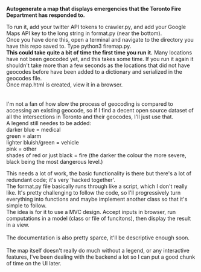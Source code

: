 <b>Autogenerate a map that displays emergencies that the Toronto Fire Department has responded to.</b> <br />

To run it, add your twitter API tokens to crawler.py, and add your Google Maps API key to the long string in format.py (near the bottom).<br />
Once you have done this, open a terminal and navigate to the directory you have this repo saved to. Type python3 firemap.py.<br />
<b>This could take quite a bit of time the first time you run it.</b> Many locations have not been geocoded yet, and this takes some time. If you run it again it shouldn't take more than a few seconds as the locations that did not have geocodes before have been added to a dictionary and serialized in the geocodes file.<br />
Once map.html is created, view it in a browser.<br /><br /><br />
I'm not a fan of how slow the process of geocoding is compared to accessing an existing geocode, so if I find a decent open source dataset of all the intersections in Toronto and their geocodes, I'll just use that.<br />
A legend still needes to be added:<br />
darker blue = medical<br />
green = alarm<br />
lighter bluish/green = vehicle <br />
pink = other<br />
shades of red or just black = fire (the darker the colour the more severe, black being the most dangerous level.)<br />

This needs a lot of work, the basic functionality is there but there's a lot of redundant code; it's very 'hacked together'.<br />
The format.py file basically runs through like a script, which I don't really like. It's pretty challenging to follow the code, so I'll progressively turn everything into functions and maybe implement another class so that it's simple to follow.<br /> The idea is for it to use a MVC design. Accept inputs in browser, run computations in a model (class or file of funcitons), then display the result in a view.<br /><br />
The documentation is also pretty sparce, it'll be descriptive enough soon.<br /><br />
The map itself doesn't really do much without a legend, or any interactive features, I've been dealing with the backend a lot so I can put a good chunk of time on the UI later.
